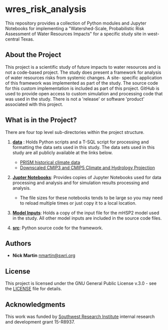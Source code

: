 # wres_risk_analysis

This repository provides a collection of Python modules and Jupyter
Notebooks for implementing a "Watershed-Scale, Probabilistic Risk 
Assessment of Water Resources Impacts" for a specific study site in
west-central Texas.

## About the Project

This project is a scientific study of future impacts to water resources
and is not a code-based project. The study does present a framework 
for analysis of water resources risks from systemic changes. A site-
specific application of this framework was implemented as part of 
the study. The source code for this custom implementation is included 
as part of this project. GitHub is used to provide open access
to custom simulation and processing code that was used in the study. 
There is not a 'release' or software 'product' associated with this
project.

## What is in the Project?

There are four top level sub-directories within the project structure.

1. [**data**](https://github.com/nmartin198/wres_risk_analysis/tree/main/data) : Holds 
   Python scripts and a T-SQL script for processing 
   and formatting the data sets used in this study. The data sets
   used in this study are all publicly available at the links below.
   * [PRISM historical climate data](https://prism.oregonstate.edu/explorer/)
   * [Downscaled CMIP3 and CMIP5 Climate and Hydrology Projection](https://gdo-dcp.ucllnl.org/downscaled_cmip_projections/)

2. [**Jupter Notebooks**](https://github.com/nmartin198/wres_risk_analysis/tree/main/jupyter_notebooks): 
   Provides copies of Jupyter Notebooks used for data processing and 
   analysis and for simulation results processing and analysis.

   * The file sizes for these notebooks tends to be large so you may
     need to reload multiple times or just copy it to a local location.

3. [**Model Inputs**](https://github.com/nmartin198/wres_risk_analysis/tree/main/model_inputs): 
   Holds a copy of the input file for the mHSP2 model used in the study. 
   All other model inputs are included in the source code files.

4. [**src**](https://github.com/nmartin198/wres_risk_analysis/tree/main/src): Python 
   source code for the framework.

## Authors

* **Nick Martin** nmartin@swri.org

## License

This project is licensed under the GNU General Public License v.3.0 - see the [LICENSE](LICENSE) file for details.

## Acknowledgments

This work was funded by [Southwest Research Institute](https://www.swri.org/groundwater-and-surface-water-analysis-and-modeling) internal research and 
development grant 15-R8937.
